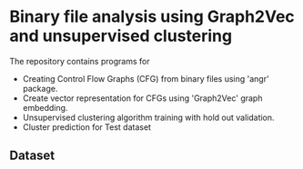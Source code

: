 # Binary file analysis using Graph2Vec and unsupervised clustering

The repository contains programs for
- Creating Control Flow Graphs (CFG) from binary files using 'angr' package.
- Create vector representation for CFGs using 'Graph2Vec' graph embedding.
- Unsupervised clustering algorithm training with hold out validation.
- Cluster prediction for Test dataset

## Dataset

